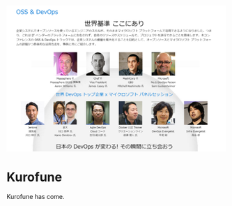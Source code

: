 ![](https://raw.githubusercontent.com/TsuyoshiUshio/Kurofune/master/img/kurofune.png)

# Kurofune

Kurofune has come.

